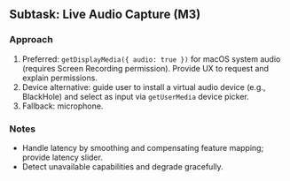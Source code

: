 ## Subtask: Live Audio Capture (M3)

### Approach
1) Preferred: `getDisplayMedia({ audio: true })` for macOS system audio (requires Screen Recording permission). Provide UX to request and explain permissions.
2) Device alternative: guide user to install a virtual audio device (e.g., BlackHole) and select as input via `getUserMedia` device picker.
3) Fallback: microphone.

### Notes
- Handle latency by smoothing and compensating feature mapping; provide latency slider.
- Detect unavailable capabilities and degrade gracefully.


